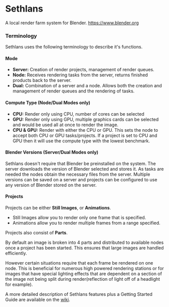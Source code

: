 
# Sethlans
A local render farm system for Blender. https://www.blender.org
 
### Terminology

Sethlans uses the following terminology to describe it's functions.

#### Mode
- **Server:** Creation of render projects, management of render queues.
- **Node:** Receives rendering tasks from the server, returns finished products 
back to the server.
- **Dual:** Combination of a server and a node.  Allows both the creation and management of render queues and the rendering of tasks.

#### Compute Type (Node/Dual Modes only)

- **CPU:** Render only using CPU, number of cores can be selected
- **GPU:** Render only using GPU, multiple graphics cards can be selected and would be used all at once to render the image.
- **CPU & GPU:** Render with either the CPU or GPU.  This sets the node to accept both CPU or GPU tasks/projects.  If a project is set to CPU and GPU then it will use the compute type with the lowest benchmark.

#### Blender Versions (Server/Dual Modes only)
Sethlans doesn't require that Blender be preinstalled on the system.  The server downloads the version of Blender selected and stores it.  As tasks are needed the nodes obtain the necessary files from the server.  Multiple versions can be saved on a server and projects can be configured to use any version of Blender stored on the server.

#### Projects
Projects can be either **Still Images**, or **Animations**.  

 - Still Images allow you to render only one frame that is specified.  
 -  Animations allow you to render multiple frames from a range
   specified.

Projects also consist of **Parts**.  

By default an image is broken into 4 parts and distributed to available nodes once a project has been started.  This ensures that large images are handled efficiently.  

However certain situations require that each frame be rendered on one node. This is beneficial for numerous high powered rendering stations or for images that have special lighting effects that are dependent on a section of the image not being split during render(reflection of light off of a headlight for example).

A more detailed description of Sethlans features plus a Getting Started Guide are available on the [wiki](https://github.com/dryad-naiad-software/sethlans/wiki).


